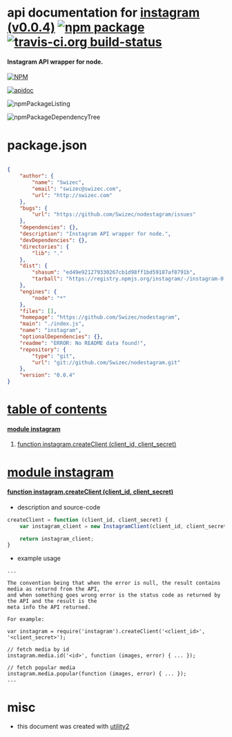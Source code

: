 # api documentation for  [instagram (v0.0.4)](https://github.com/Swizec/nodestagram)  [![npm package](https://img.shields.io/npm/v/npmdoc-instagram.svg?style=flat-square)](https://www.npmjs.org/package/npmdoc-instagram) [![travis-ci.org build-status](https://api.travis-ci.org/npmdoc/node-npmdoc-instagram.svg)](https://travis-ci.org/npmdoc/node-npmdoc-instagram)
#### Instagram API wrapper for node.

[![NPM](https://nodei.co/npm/instagram.png?downloads=true)](https://www.npmjs.com/package/instagram)

[![apidoc](https://npmdoc.github.io/node-npmdoc-instagram/build/screenCapture.buildNpmdoc.browser._2Fhome_2Ftravis_2Fbuild_2Fnpmdoc_2Fnode-npmdoc-instagram_2Ftmp_2Fbuild_2Fapidoc.html.png)](https://npmdoc.github.io/node-npmdoc-instagram/build/apidoc.html)

![npmPackageListing](https://npmdoc.github.io/node-npmdoc-instagram/build/screenCapture.npmPackageListing.svg)

![npmPackageDependencyTree](https://npmdoc.github.io/node-npmdoc-instagram/build/screenCapture.npmPackageDependencyTree.svg)



# package.json

```json

{
    "author": {
        "name": "Swizec",
        "email": "swizec@swizec.com",
        "url": "http://swizec.com"
    },
    "bugs": {
        "url": "https://github.com/Swizec/nodestagram/issues"
    },
    "dependencies": {},
    "description": "Instagram API wrapper for node.",
    "devDependencies": {},
    "directories": {
        "lib": "."
    },
    "dist": {
        "shasum": "ed49e921279330267cb1d98ff1bd59187af8791b",
        "tarball": "https://registry.npmjs.org/instagram/-/instagram-0.0.4.tgz"
    },
    "engines": {
        "node": "*"
    },
    "files": [],
    "homepage": "https://github.com/Swizec/nodestagram",
    "main": "./index.js",
    "name": "instagram",
    "optionalDependencies": {},
    "readme": "ERROR: No README data found!",
    "repository": {
        "type": "git",
        "url": "git://github.com/Swizec/nodestagram.git"
    },
    "version": "0.0.4"
}
```



# <a name="apidoc.tableOfContents"></a>[table of contents](#apidoc.tableOfContents)

#### [module instagram](#apidoc.module.instagram)
1.  [function <span class="apidocSignatureSpan">instagram.</span>createClient (client_id, client_secret)](#apidoc.element.instagram.createClient)



# <a name="apidoc.module.instagram"></a>[module instagram](#apidoc.module.instagram)

#### <a name="apidoc.element.instagram.createClient"></a>[function <span class="apidocSignatureSpan">instagram.</span>createClient (client_id, client_secret)](#apidoc.element.instagram.createClient)
- description and source-code
```javascript
createClient = function (client_id, client_secret) {
    var instagram_client = new InstagramClient(client_id, client_secret);

    return instagram_client;
}
```
- example usage
```shell
...

The convention being that when the error is null, the result contains media as returnd from the API,
and when something goes wrong error is the status code as returned by the API and the result is the
meta info the API returned.

For example:

var instagram = require('instagram').createClient('<client_id>', '<client_secret>');

// fetch media by id
instagram.media.id('<id>', function (images, error) { ... });

// fetch popular media
instagram.media.popular(function (images, error) { ... });
...
```



# misc
- this document was created with [utility2](https://github.com/kaizhu256/node-utility2)
